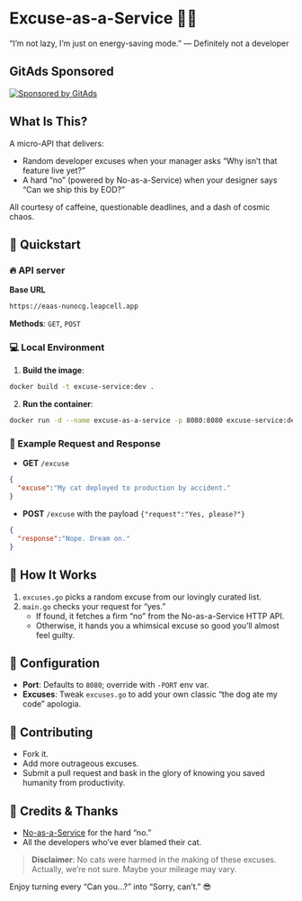 # Excuse-as-a-Service 🐾🚫

“I’m not lazy, I’m just on energy-saving mode.” — Definitely not a developer

## GitAds Sponsored
[![Sponsored by GitAds](https://gitads.dev/v1/ad-serve?source=nunocg/excuse-as-a-service@github)](https://gitads.dev/v1/ad-track?source=nunocg/excuse-as-a-service@github)

## What Is This?

A micro-API that delivers:

- Random developer excuses when your manager asks “Why isn’t that feature live yet?”
- A hard “no” (powered by No-as-a-Service) when your designer says “Can we ship this by EOD?”

All courtesy of caffeine, questionable deadlines, and a dash of cosmic chaos.

## 🚀 Quickstart

### 🔥 API server

**Base URL**

```bash
https://eaas-nunocg.leapcell.app
```

**Methods**: `GET`, `POST`

### 💻 Local Environment

1. **Build the image**:

```bash
docker build -t excuse-service:dev .
```

2. **Run the container**:

```bash
docker run -d --name excuse-as-a-service -p 8080:8080 excuse-service:dev
```

### 🔄 Example Request and Response

- **GET** `/excuse`

```json
{
  "excuse":"My cat deployed to production by accident."
}
```

- **POST** `/excuse` with the payload `{"request":"Yes, please?"}`

```json
{
  "response":"Nope. Dream on."
}
```

## 🧠 How It Works

1. `excuses.go` picks a random excuse from our lovingly curated list.
2. `main.go` checks your request for “yes.”
    - If found, it fetches a firm “no” from the No-as-a-Service HTTP API.
    - Otherwise, it hands you a whimsical excuse so good you’ll almost feel guilty.

## 🔧 Configuration

- **Port**: Defaults to `8080`; override with `-PORT` env var.
- **Excuses**: Tweak `excuses.go` to add your own classic “the dog ate my code” apologia.

## 🤝 Contributing

- Fork it.
- Add more outrageous excuses.
- Submit a pull request and bask in the glory of knowing you saved humanity from productivity.

## 🎉 Credits & Thanks

- [No-as-a-Service](https://github.com/hotheadhacker/no-as-a-service) for the hard “no.”
- All the developers who’ve ever blamed their cat.

> **__Disclaimer__**: No cats were harmed in the making of these excuses. Actually, we’re not sure. Maybe your mileage may vary.

Enjoy turning every “Can you…?” into “Sorry, can’t.” 😎

<!-- GitAds-Verify: KD3B5RF3PXJJWCU1RXU1FAWQL8C2PM8B -->